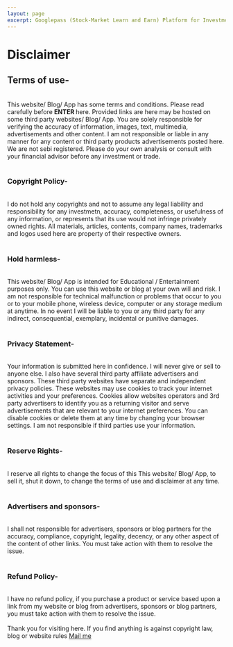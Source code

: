 ```yaml
---
layout: page
excerpt: Googlepass (Stock-Market Learn and Earn) Platform for Investment ideas | Earn Money Online | Live Intraday Trading | Trading strategies 
---
```


# Disclaimer


<h2>Terms of use-</h2><br />
This website/ Blog/ App has some terms and conditions. Please read carefully before <b>ENTER </b> here. Provided links are here may be hosted on some third party websites/ Blog/ App. You are solely responsible for verifying the accuracy of information, images, text, multimedia, advertisements and other content. I am not responsible or liable in any manner for any content or third party products advertisements posted here. We are not sebi registered. Please do your own analysis or consult with your financial advisor before any investment or trade. <br />
<br />
<h3>Copyright Policy-</h3><br />
I do not hold any copyrights and not to assume any legal liability and responsibility for any investmetn, accuracy, completeness, or usefulness of any information, or represents that its use would not infringe privately owned rights. All materials, articles, contents, company names, trademarks and logos used here are property of their respective owners.<br />
<br />
<h3>Hold harmless-</h3><br />
This website/ Blog/ App is intended for Educational / Entertainment purposes only. You can use this website or blog at your own will and risk. I am not responsible for technical malfunction or problems that occur to you or to your mobile phone, wireless device, computer or any storage medium at anytime. In no event I will be liable to you or any third party for any indirect, consequential, exemplary, incidental or punitive damages.<br />
<br />
<h3>Privacy Statement-</h3><br />
Your information is submitted here in confidence. I will never give or sell to anyone else. I also have several third party affiliate advertisers and sponsors. These third party websites have separate and independent privacy policies. These websites may use cookies to track your internet activities and your preferences. Cookies allow websites operators and 3rd party advertisers to identify you as a returning visitor and serve advertisements that are relevant to your internet preferences. You can disable cookies or delete them at any time by changing your browser settings. I am not responsible if third parties use your information.<br />
<br />
<h3>Reserve Rights-</h3><br />
I reserve all rights to change the focus of this This website/ Blog/ App, to sell it, shut it down, to change the terms of use and disclaimer at any time.<br />
<br />
<h3>Advertisers and sponsors-</h3><br />
I shall not responsible for advertisers, sponsors or blog partners for the accuracy, compliance, copyright, legality, decency, or any other aspect of the content of other links. You must take action with them to resolve the issue.<br />
<br />
<h3>Refund Policy-</h3><br />
I have no refund policy, if you purchase a product or service based upon a link from my website or blog from advertisers, sponsors or blog partners, you must take action with them to resolve the issue.<br />
<br />
Thank you for visiting here. If you find anything is against copyright law, blog or website rules <a href="mailto:admin@googlepass.net">Mail me</a>
